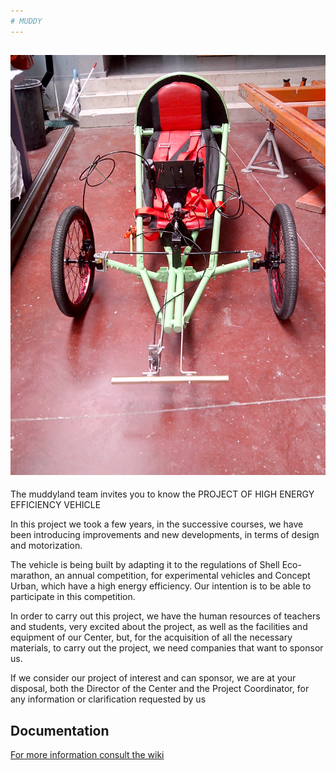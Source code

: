 ```yaml
---
# MUDDY
---
```

![](https://github.com/carlobre/MuddyCar/raw/master/Images/Generales/general6.jpg)
---
The muddyland team invites you to know the PROJECT OF HIGH ENERGY EFFICIENCY VEHICLE

In this project we took a few years, in the successive courses, we have been introducing improvements and new developments, in terms of design and motorization.

The vehicle is being built by adapting it to the regulations of Shell Eco-marathon, an annual competition, for experimental vehicles and Concept Urban, which have a high energy efficiency. Our intention is to be able to participate in this competition.

In order to carry out this project, we have the human resources of teachers and students, very excited about the project, as well as the facilities and equipment of our Center, but, for the acquisition of all the necessary materials, to carry out the project, we need companies that want to sponsor us.

If we consider our project of interest and can sponsor, we are at your disposal, both the Director of the Center and the Project Coordinator, for any information or clarification requested by us



## Documentation

[For more information consult the wiki](https://github.com/carlobre/MuddyCar/wiki)
